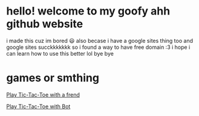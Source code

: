 # hello! welcome to my goofy ahh github website 
i made this cuz im bored 😃
also becase i have a google sites thing too and google sites succkkkkkkk so i found a way to have free domain :3
i hope i can learn how to use this better lol bye bye
# games or smthing
<a href="tic-tac-toe.html">Play Tic-Tac-Toe with a frend</a>

<a href="tic-tac-toe-bot.html">Play Tic-Tac-Toe with Bot</a>
